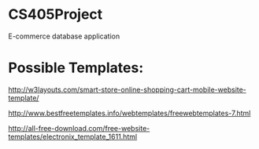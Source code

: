 # CS405Project
E-commerce database application

# Possible Templates:
http://w3layouts.com/smart-store-online-shopping-cart-mobile-website-template/

http://www.bestfreetemplates.info/webtemplates/freewebtemplates-7.html

http://all-free-download.com/free-website-templates/electronix_template_1611.html
